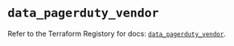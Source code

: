 # `data_pagerduty_vendor`

Refer to the Terraform Registory for docs: [`data_pagerduty_vendor`](https://www.terraform.io/docs/providers/pagerduty/d/vendor).
